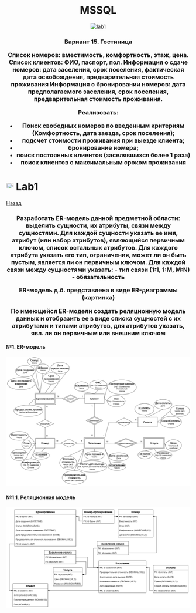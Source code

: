 <h1 name="content" align="center"><a href="">
</a> MSSQL</h1>

<p align="center">
  <a href="#-lab1"><img alt="lab1" src="https://img.shields.io/badge/Lab1-blue"></a> 
</p>
<h3 align="center">
  <a href="#client"></a>
  Вариант 15. Гостиница
  
Список номеров: вместимость, комфортность, этаж, цена.
Список клиентов: ФИО, паспорт, пол.
Информация о сдаче номеров: дата заселения, срок поселения, фактическая дата освобождения, предварительная стоимость проживания
Информация о бронировании номеров: дата предполагаемого заселения, срок поселения, предварительная стоимость проживания.


Реализовать:
- Поиск свободных номеров по введенным критериям (Комфортность, дата заезда, срок поселения);
- подсчет стоимости проживания при выезде клиента;
- бронирование номера;
- поиск постоянных клиентов (заселявшихся более 1 раза)
- поиск клиентов с максимальным сроком проживания

</h3>

# <img src="https://github.com/user-attachments/assets/e080adec-6af7-4bd2-b232-d43cb37024ac" width="20" height="20"/> Lab1
[Назад](#content)
<h3 align="center">
  <a href="#client"></a>
  Разработать ER-модель данной предметной области: выделить сущности, их атрибуты, связи между сущностями. 
Для каждой сущности указать ее имя, атрибут (или набор атрибутов), являющийся первичным ключом, список остальных атрибутов.
Для каждого атрибута указать его тип, ограничения, может ли он быть пустым, является ли он первичным ключом.
Для каждой связи между сущностями указать: 
- тип связи (1:1, 1:M, M:N)
- обязательность

ER-модель д.б. представлена в виде ER-диаграммы (картинка)

По имеющейся ER-модели создать реляционную модель данных и отобразить ее в виде списка сущностей с их атрибутами и типами атрибутов,  для атрибутов указать, явл. ли он первичным или внешним ключом 
</h3>

#### №1. ER-модель
![image](/pictures/ER.png)

#### №1.1. Реляционная модель
![image](/pictures/REL.png)
